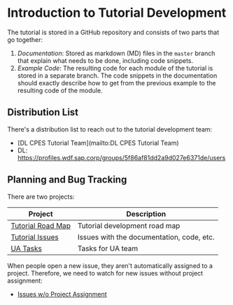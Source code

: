 # Introduction to Tutorial Development

The tutorial is stored in a GitHub repository and consists of two parts that go together:

1. *Documentation*: Stored as markdown (MD) files in the `master` branch that explain what needs to be done, including code snippets.
2. *Example Code*: The resulting code for each module of the tutorial is stored in a separate branch. The code snippets in the documentation should exactly describe how to get from the previous example to the resulting code of the module.

## Distribution List

There's a distribution list to reach out to the tutorial development team:

* [DL CPES Tutorial Team](mailto:DL CPES Tutorial Team)
* DL: https://profiles.wdf.sap.corp/groups/5f86af81dd2a9d027e6371de/users

## Planning and Bug Tracking

There are two projects:

| Project                                                                            | Description                               |
| ---------------------------------------------------------------------------------- | ----------------------------------------- |
| [Tutorial Road Map](https://github.tools.sap/orgs/CPES/projects/2) | Tutorial development road map             |
| [Tutorial Issues](https://github.tools.sap/orgs/CPES/projects/3)   | Issues with the documentation, code, etc. |
| [UA Tasks](https://github.tools.sap/orgs/CPES/projects/4)          | Tasks for UA team                          |


When people open a new issue, they aren't automatically assigned to a project. Therefore, we need to watch for new issues without project assignment:

* [Issues w/o Project Assignment](https://github.tools.sap/issues?q=is%3Aopen+is%3Aissue+repo%3ACPES%2FCPAppDevelopment+repo%3ACPES%2FCPAppDevelopment-dev+repo%3ACPES%2FAppDevelopment-val+no%3Aproject)

